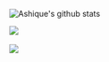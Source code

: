 ![Ashique's github stats](https://github-readme-stats.vercel.app/api?username=ashique-perumbavoor)

<img align="center" src="https://github-readme-stats.vercel.app/api/top-langs/?username=ashique-perumbavoor&layout=compact&theme=vue-dark"/>
   <br/>
   <br/>
   <img align="center" src="https://github-readme-streak-stats.herokuapp.com/?user=ashique-perumbavoor&theme=vue-dark&hide_border=true"/>
